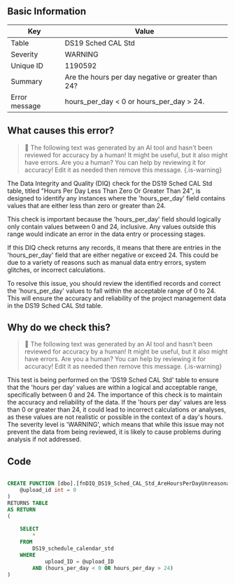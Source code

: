 ## Basic Information
| Key         | Value          |
|-------------|----------------|
| Table       | DS19 Sched CAL Std |
| Severity    | WARNING |
| Unique ID   | 1190592   |
| Summary     | Are the hours per day negative or greater than 24? |
| Error message | hours_per_day < 0 or hours_per_day > 24. |

## What causes this error?

> :robot: The following text was generated by an AI tool and hasn't been reviewed for accuracy by a human! It might be useful, but it also might have errors. Are you a human? You can help by reviewing it for accuracy! Edit it as needed then remove this message.
{.is-warning}

The Data Integrity and Quality (DIQ) check for the DS19 Sched CAL Std table, titled "Hours Per Day Less Than Zero Or Greater Than 24", is designed to identify any instances where the 'hours_per_day' field contains values that are either less than zero or greater than 24. 

This check is important because the 'hours_per_day' field should logically only contain values between 0 and 24, inclusive. Any values outside this range would indicate an error in the data entry or processing stages. 

If this DIQ check returns any records, it means that there are entries in the 'hours_per_day' field that are either negative or exceed 24. This could be due to a variety of reasons such as manual data entry errors, system glitches, or incorrect calculations. 

To resolve this issue, you should review the identified records and correct the 'hours_per_day' values to fall within the acceptable range of 0 to 24. This will ensure the accuracy and reliability of the project management data in the DS19 Sched CAL Std table.
## Why do we check this?

> :robot: The following text was generated by an AI tool and hasn't been reviewed for accuracy by a human! It might be useful, but it also might have errors. Are you a human? You can help by reviewing it for accuracy! Edit it as needed then remove this message.
{.is-warning}

This test is being performed on the 'DS19 Sched CAL Std' table to ensure that the 'hours per day' values are within a logical and acceptable range, specifically between 0 and 24. The importance of this check is to maintain the accuracy and reliability of the data. If the 'hours per day' values are less than 0 or greater than 24, it could lead to incorrect calculations or analyses, as these values are not realistic or possible in the context of a day's hours. The severity level is 'WARNING', which means that while this issue may not prevent the data from being reviewed, it is likely to cause problems during analysis if not addressed.
## Code

```sql

CREATE FUNCTION [dbo].[fnDIQ_DS19_Sched_CAL_Std_AreHoursPerDayUnreasonable] (
	@upload_id int = 0
)
RETURNS TABLE
AS RETURN
(
	
	SELECT 
		*
	FROM 
		DS19_schedule_calendar_std
	WHERE 
			upload_ID = @upload_ID
		AND (hours_per_day < 0 OR hours_per_day > 24)
)
```
